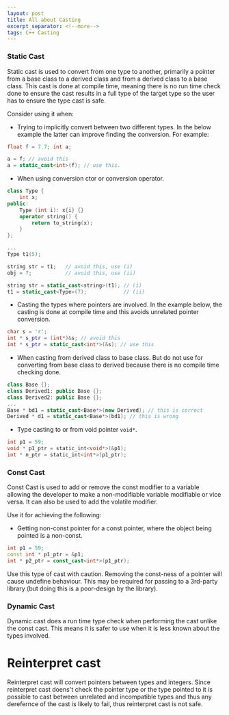 ```yaml
---
layout: post
title: All about Casting
excerpt_separator: <!--more-->
tags: C++ Casting
---
```


<!--more-->

### Static Cast

Static cast is used to convert from one type to another, primarily a pointer from a base class to a derived class and from a derived class to a base class. This cast is done at compile time, meaning there is no run time check done to ensure the cast results in a full type of the target type so the user has to ensure the type cast is safe.

Consider using it when:
- Trying to implicitly convert between two different types. In the below example the latter can improve finding the conversion.
For example:

``` cpp
float f = 7.7; int a;

a = f; // avoid this
a = static_cast<int>(f); // use this.
```

- When using conversion ctor or conversion operator.
``` cpp
class Type {
    int x;
public:
    Type (int i): x{i} {}
    operator string() {
        return to_string(x);
    }
};

...
Type t1(5);

string str = t1;   // avoid this, use (i)
obj = 7;           // avoid this, use (ii)

string str = static_cast<string>(t1); // (i)
t1 = static_cast<Type>(7);            // (ii) 
```

- Casting the types where pointers are involved. In the example below, the casting is done at compile time and this avoids unrelated pointer conversion.

``` cpp
char s = 'r';
int * s_ptr = (int*)&s; // avoid this
int * s_ptr = static_cast<int*>(&s); // use this
```

- When casting from derived class to base class. But do not use for converting from base class to derived because there is no compile time checking done.

``` cpp
class Base {};
class Derived1: public Base {};
class Derived2: public Base {};
...
Base * bd1 = static_cast<Base*>(new Derived); // this is correct
Derived * d1 = static_cast<Base*>(bd1); // this is wrong
```

- Type casting to or from void pointer `void*`.

``` cpp
int p1 = 59;
void * p1_ptr = static_int<void*>(&p1);
int * n_ptr = static_int<int*>(p1_ptr);
```

### Const Cast

Const Cast is used to add or remove the const modifier to a variable allowing the developer to make a non-modifiable variable modifiable or vice versa. It can also be used to add the volatile modifier.

Use it for achieving the following:

- Getting non-const pointer for a const pointer, where the object being pointed is a non-const.

``` cpp
int p1 = 59;
const int * p1_ptr = &p1;
int * p2_ptr = const_cast<int*>(p1_ptr);
```

Use this type of cast with caution. Removing the const-ness of a pointer will cause undefine behaviour. This may be required for passing to a 3rd-party library (but doing this is a poor-design by the library).
 
<!-- https://www.geeksforgeeks.org/const_cast-in-c-type-casting-operators/ -->

### Dynamic Cast

Dynamic cast does a run time type check when performing the cast unlike the const cast. This means it is safer to use when it is less known about the types involved.

# Reinterpret cast

Reinterpret cast will convert pointers between types and integers. Since reinterpret cast doens't check the pointer type or the type pointed to it is possible to cast between unrelated and incompatible types and thus any derefernce of the cast is likely to fail, thus reinterpret cast is not safe.


<!-- https://www.geeksforgeeks.org/static_cast-in-c-type-casting-operators/ -->